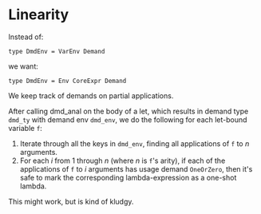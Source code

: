 # Linearity


Instead of:

```wiki
type DmdEnv = VarEnv Demand
```


we want:

```wiki
type DmdEnv = Env CoreExpr Demand
```


We keep track of demands on partial applications.


After calling dmd_anal on the body of a let, which results in demand type `dmd_ty` with demand env `dmd_env`, we do the following for each let-bound variable `f`:

1. Iterate through all the keys in `dmd_env`, finding all applications of `f` to *n* arguments.
1. For each *i* from 1 through *n* (where *n* is `f`'s arity), if each of the applications of `f` to *i* arguments has usage demand `OneOrZero`, then it's safe to mark the corresponding lambda-expression as a one-shot lambda. 


This might work, but is kind of kludgy.
